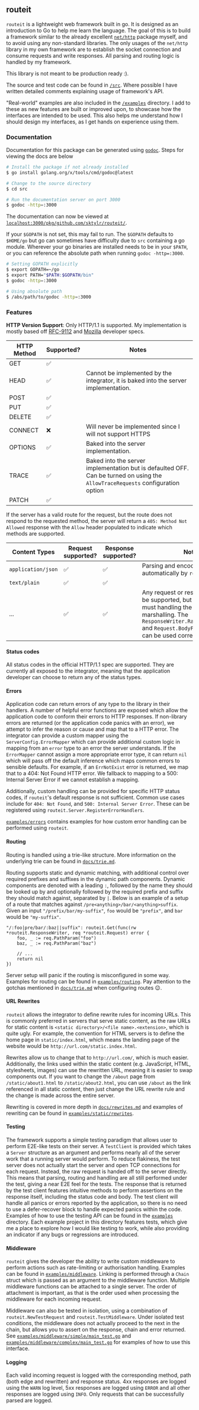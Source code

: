 ## routeit

`routeit` is a lightweight web framework built in go.
It is designed as an introduction to Go to help me learn the language.
The goal of this is to build a framework similar to the already excellent [`net/http`](https://pkg.go.dev/net/http) package myself, and to avoid using any non-standard libraries.
The only usages of the `net/http` library in my own framework are to establish the socket connection and consume requests and write responses.
All parsing and routing logic is handled by my framework.

This library is not meant to be production ready :).

The source and test code can be found in [`/src`](/src).
Where possible I have written detailed comments explaining usage of framework's API.

"Real-world" examples are also included in the [`/examples`](/examples/) directory.
I add to these as new features are built or improved upon, to showcase how the interfaces are intended to be used.
This also helps me understand how I should design my interfaces, as I get hands on experience using them.

### Documentation

Documentation for this package can be generated using [`godoc`](https://pkg.go.dev/golang.org/x/tools/cmd/godoc). Steps for viewing the docs are below

```bash
# Install the package if not already installed
$ go install golang.org/x/tools/cmd/godoc@latest

# Change to the source directory
$ cd src

# Run the documentation server on port 3000
$ godoc -http=:3000
```

The documentation can now be viewed at [`localhost:3000/pkg/github.com/sktylr/routeit/`](http://localhost:3000/pkg/github.com/sktylr/routeit/).

If your `$GOPATH` is not set, this may fail to run. The `$GOPATH` defaults to `$HOME/go` but go can sometimes have difficulty due to `src` containing a go module. Wherever your go binaries are installed needs to be in your `$PATH`, or you can reference the absolute path when running `godoc -http=:3000`.

```bash
# Setting GOPATH explicitly
$ export GOPATH=~/go
$ export PATH="$PATH:$GOPATH/bin"
$ godoc -http=:3000

# Using absolute path
$ /abs/path/to/godoc -http=:3000
```

### Features

**HTTP Version Support**: Only HTTP/1.1 is supported. My implementation is mostly based off [RFC-9112](https://httpwg.org/specs/rfc9112.html) and [Mozilla](https://developer.mozilla.org/en-US/docs/Web/HTTP/Reference) developer specs.

| HTTP Method | Supported? | Notes                                                                                                                           |
| ----------- | ---------- | ------------------------------------------------------------------------------------------------------------------------------- |
| GET         | ✅         |                                                                                                                                 |
| HEAD        | ✅         | Cannot be implemented by the integrator, it is baked into the server implementation.                                            |
| POST        | ✅         |                                                                                                                                 |
| PUT         | ✅         |                                                                                                                                 |
| DELETE      | ✅         |                                                                                                                                 |
| CONNECT     | ❌         | Will never be implemented since I will not support HTTPS                                                                        |
| OPTIONS     | ✅         | Baked into the server implementation.                                                                                           |
| TRACE       | ✅         | Baked into the server implementation but is defaulted OFF. Can be turned on using the `AllowTraceRequests` configuration option |
| PATCH       | ✅         |                                                                                                                                 |

If the server has a valid route for the request, but the route does not respond to the requested method, the server will return a `405: Method Not Allowed` response with the `Allow` header populated to indicate which methods are supported.

| Content Types      | Request supported? | Response supported? | Notes                                                                                                                                                                                                              |
| ------------------ | ------------------ | ------------------- | ------------------------------------------------------------------------------------------------------------------------------------------------------------------------------------------------------------------ |
| `application/json` | ✅                 | ✅                  | Parsing and encoding is handled automatically by `routeit`                                                                                                                                                         |
| `text/plain`       | ✅                 | ✅                  |                                                                                                                                                                                                                    |
| ...                | ✅                 | ✅                  | Any request or response type can be supported, but the integrator must handling the parsing and marshalling. The `ResponseWriter.RawWithContentType` and `Request.BodyFromRaw` methods can be used correspondingly |

#### Status codes

All status codes in the official HTTP/1.1 spec are supported.
They are currently all exposed to the integrator, meaning that the application developer can choose to return any of the status types.

#### Errors

Application code can return errors of any type to the library in their handlers.
A number of helpful error functions are exposed which allow the application code to conform their errors to HTTP responses.
If non-library errors are returned (or the application code panics with an error), we attempt to infer the reason or cause and map that to a HTTP error.
The integrator can provide a custom mapper using the `ServerConfig.ErrorMapper` which can provide additional custom logic in mapping from an `error` type to an error the server understands.
If the `ErrorMapper` cannot assign a more appropriate error type, it can return `nil` which will pass off the default inference which maps common errors to sensible defaults.
For example, if an `ErrNotExist` error is returned, we map that to a 404: Not Found HTTP error.
We fallback to mapping to a 500: Internal Server Error if we cannot establish a mapping.

Additionally, custom handling can be provided for specific HTTP status codes, if `routeit`'s default response is not sufficient.
Common use cases include for `404: Not Found`, and `500: Internal Server Error`.
These can be registered using `routeit.Server.RegisterErrorHandlers`.

[`examples/errors`](/examples/errors/) contains examples for how custom error handling can be performed using `routeit`.

#### Routing

Routing is handled using a trie-like structure.
More information on the underlying trie can be found in [`docs/trie.md`](/docs/trie.md).

Routing supports static and dynamic matching, with additional control over required prefixes and suffixes in the dynamic path components.
Dynamic components are denoted with a leading `:`, followed by the name they should be looked up by and optionally followed by the required prefix and suffix they should match against, separated by `|`.
Below is an example of a setup of a route that matches against `/pre<anything>/bar/<anything>suffix`.
Given an input `"/prefix/bar/my-suffix"`, `foo` would be `"prefix"`, and `bar` would be `"my-suffix"`.

```golang
"/:foo|pre/bar/:baz||suffix": routeit.Get(func(rw *routeit.ResponseWriter, req *routeit.Request) error {
	foo, _ := req.PathParam("foo")
	baz, _ := req.PathParam("baz")

	// ...
	return nil
})
```

Server setup will panic if the routing is misconfigured in some way.
Examples for routing can be found in [`examples/routing`](/examples/routing/).
Pay attention to the gotchas mentioned in [`docs/trie.md`](/docs/trie.md) when configuring routes 😉.

#### URL Rewrites

`routeit` allows the integrator to define rewrite rules for incoming URLs.
This is commonly preferred in servers that serve static content, as the raw URLs for static content is `<static directory>/<file name>.<extension>`, which is quite ugly.
For example, the convention for HTML servers is to define the home page in `static/index.html`, which means the landing page of the website would be `http://url.com/static.index.html`.

Rewrites allow us to change that to `http://url.com/`, which is much easier.
Additionally, the links used within the static content (e.g. JavaScript, HTML, stylesheets, images) can use the rewritten URL, meaning it is easier to swap components out.
If you want to change the `/about` page from `/static/about1.html` to `/static/about2.html`, you can use `/about` as the link referenced in all static content, then just change the URL rewrite rule and the change is made across the entire server.

Rewriting is covered in more depth in [`docs/rewrites.md`](/docs/rewrites.md) and examples of rewriting can be found in [`examples/static/rewrites`](/examples/static/rewrites/).

#### Testing

The framework supports a simple testing paradigm that allows user to perform E2E-like tests on their server.
A `TestClient` is provided which takes a `Server` structure as an argument and performs nearly all of the server work that a running server would perform.
To reduce flakiness, the test server does not actually start the server and open TCP connections for each request.
Instead, the raw request is handed off to the server directly.
This means that parsing, routing and handling are all still performed under the test, giving a near E2E feel for the tests.
The response that is returned by the test client features intuitive methods to perform assertions on the response itself, including the status code and body.
The test client will handle all panics or errors reported by the application, so there is no need to use a defer-recover block to handle expected panics within the code.
Examples of how to use the testing API can be found in the [`examples`](/examples) directory.
Each example project in this directory features tests, which give me a place to explore how I would like testing to work, while also providing an indicator if any bugs or regressions are introduced.

#### Middleware

`routeit` gives the developer the ability to write custom middleware to perform actions such as rate-limiting or authorisation handling.
Examples can be found in [`examples/middleware`](/examples/middleware).
Linking is performed through a `Chain` struct which is passed as an argument to the middleware function.
Multiple middleware functions can be attached to a single server.
The order of attachment is important, as that is the order used when processing the middleware for each incoming request.

Middleware can also be tested in isolation, using a combination of `routeit.NewTestRequest` and `routeit.TestMiddleware`.
Under isolated test conditions, the middleware does not actually proceed to the next in the chain, but allows you to assert on the response, chain and error returned.
See [`examples/middleware/simple/main_test.go`](/examples/middleware/simple/main_test.go) and [`examples/middleware/complex/main_test.go`](/examples/middleware/complex/main_test.go) for examples of how to use this interface.

#### Logging

Each valid incoming request is logged with the corresponding method, path (both edge and rewritten) and response status.
4xx responses are logged using the `WARN` log level, 5xx responses are logged using `ERROR` and all other responses are logged using `INFO`.
Only requests that can be successfully parsed are logged.
